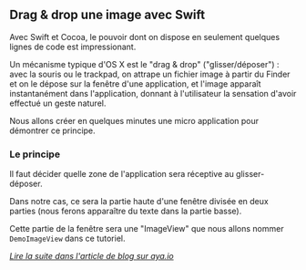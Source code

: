 ## Drag & drop une image avec Swift

Avec Swift et Cocoa, le pouvoir dont on dispose en seulement quelques lignes de code est impressionant.

Un mécanisme typique d'OS X est le "drag & drop" ("glisser/déposer")&nbsp;: avec la souris ou le trackpad, on attrape un fichier image à partir du Finder et on le dépose sur la fenêtre d'une application, et l'image apparaît instantanément dans l'application, donnant à l'utilisateur la sensation d'avoir effectué un geste naturel.

Nous allons créer en quelques minutes une micro application pour démontrer ce principe.

### Le principe

Il faut décider quelle zone de l'application sera réceptive au glisser-déposer. 

Dans notre cas, ce sera la partie haute d'une fenêtre divisée en deux parties (nous ferons apparaître du texte dans la partie basse).

Cette partie de la fenêtre sera une "ImageView" que nous allons nommer `DemoImageView` dans ce tutoriel.

*[Lire la suite dans l'article de blog sur aya.io](http://aya.io/blog/glisser-deposer-une-image-avec-swift/)*